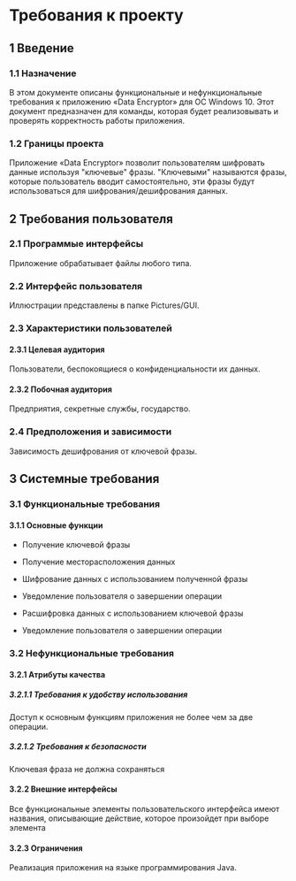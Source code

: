 ﻿# Требования к проекту

## 1 Введение

### 1.1 Назначение

В этом документе описаны функциональные и нефункциональные требования к приложению «Data Encryptor» для ОС Windows 10. 
Этот документ предназначен для команды, которая будет реализовывать и проверять корректность работы приложения.

### 1.2 Границы проекта

Приложение «Data Encryptor» позволит пользователям шифровать данные используя "ключевые" фразы. 
"Ключевыми" называются фразы, которые пользователь вводит самостоятельно, эти фразы будут использоваться для шифрования/дешифрования данных. 

## 2 Требования пользователя

### 2.1 Программые интерфейсы

Приложение обрабатывает файлы любого типа.

### 2.2 Интерфейс пользователя

Иллюстрации представлены в папке Pictures/GUI.

### 2.3 Характеристики пользователей

#### 2.3.1 Целевая аудитория

Пользователи, беспокоящиеся о конфиденциальности их данных.

#### 2.3.2 Побочная аудитория

Предприятия, секретные службы, государство.

### 2.4 Предположения и зависимости

Зависимость дешифрования от ключевой фразы. 

## 3 Системные требования

### 3.1 Функциональные требования

#### 3.1.1 Основные функции

- Получение ключевой фразы

- Получение месторасположения данных

- Шифрование данных с использованием полученной фразы

- Уведомление пользователя о завершении операции

- Расшифровка данных с использованием ключевой фразы

- Уведомление пользователя о завершении операции

### 3.2 Нефункциональные требования

#### 3.2.1 Атрибуты качества

##### 3.2.1.1 Требования к удобству использования

Доступ к основным функциям приложения не более чем за две операции.

##### 3.2.1.2 Требования к безопасности

Ключевая фраза не должна сохраняться 

#### 3.2.2 Внешние интерфейсы

Все функциональные элементы пользовательского интерфейса имеют названия, описывающие действие, которое произойдет при выборе элемента

#### 3.2.3 Ограничения

Реализация приложения на языке программирования Java.